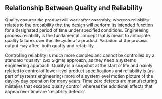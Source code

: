 
Relationship Between Quality and Reliability
--------------------------------------------

Quality assures the product will work after assembly, whereas reliability
relates to the probability that the design will perform its intended function for
a designated period of time under specified conditions. Engineering process
reliability is the fundamental concept that is meant to anticipate quality
failures over the life cycle of a product. Variation of the process output may
affect both quality and reliability. 

Controlling reliability is much more
complex and cannot be controlled by a standard "quality" (Six Sigma) approach,
as they need a systems engineering approach. Quality is a snapshot at the start
of life and mainly related to control of lower level product specifications and
reliability is (as part of systems engineering) more of a system level motion
picture of the day-by-day operation for many years. Time zero defects are
manufacturing mistakes that escaped quality control, whereas the additional
effects that appear over time are 'reliability defects'.

